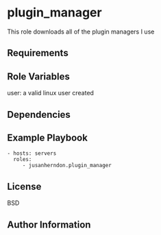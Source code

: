 plugin_manager
=========

This role downloads all of the plugin managers I use

Requirements
------------


Role Variables
--------------

user: a valid linux user created

Dependencies
------------


Example Playbook
----------------


    - hosts: servers
      roles:
         - jusanherndon.plugin_manager

License
-------

BSD

Author Information
------------------

